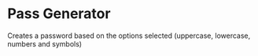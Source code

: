 # Pass Generator
Creates a password based on the options selected (uppercase, lowercase, numbers and symbols)
